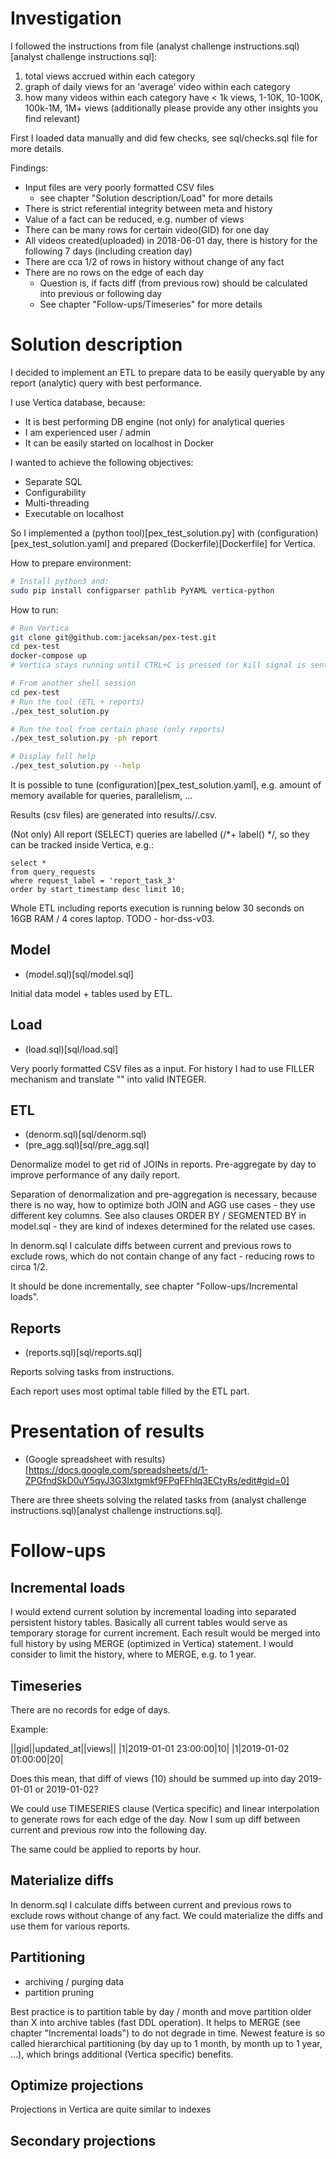# Investigation

I followed the instructions from file (analyst challenge instructions.sql)[analyst challenge instructions.sql]:

1. total views accrued within each category
2. graph of daily views for an 'average' video within each category
3. how many videos within each category have < 1k views, 1-10K, 10-100K, 100k-1M, 1M+ views
   (additionally please provide any other insights you find relevant)

First I loaded data manually and did few checks, see sql/checks.sql file for more details.

Findings:

- Input files are very poorly formatted CSV files
  - see chapter "Solution description/Load" for more details
- There is strict referential integrity between meta and history
- Value of a fact can be reduced, e.g. number of views
- There can be many rows for certain video(GID) for one day
- All videos created(uploaded) in 2018-06-01 day, there is history for the following 7 days (including creation day)
- There are cca 1/2 of rows in history without change of any fact
- There are no rows on the edge of each day
  - Question is, if facts diff (from previous row) should be calculated into previous or following day
  - See chapter "Follow-ups/Timeseries" for more details

# Solution description

I decided to implement an ETL to prepare data to be easily queryable by any report (analytic) query with best performance.

I use Vertica database, because:

- It is best performing DB engine (not only) for analytical queries
- I am experienced user / admin
- It can be easily started on localhost in Docker

I wanted to achieve the following objectives:

- Separate SQL
- Configurability
- Multi-threading
- Executable on localhost

So I implemented a (python tool)[pex_test_solution.py] with (configuration)[pex_test_solution.yaml] and prepared (Dockerfile)[Dockerfile] for Vertica.

How to prepare environment:

```bash
# Install python3 and:
sudo pip install configparser pathlib PyYAML vertica-python
```

How to run:

```bash
# Run Vertica
git clone git@github.com:jaceksan/pex-test.git
cd pex-test
docker-compose up
# Vertica stays running until CTRL+C is pressed (or kill signal is sent from outside)

# From another shell session
cd pex-test
# Run the tool (ETL + reports)
./pex_test_solution.py

# Run the tool from certain phase (only reports)
./pex_test_solution.py -ph report

# Display full help
./pex_test_solution.py --help
```

It is possible to tune (configuration)[pex_test_solution.yaml], e.g. amount of memory available for queries, parallelism, ...

Results (csv files) are generated into results/<hostname from config>/<query label>.csv.

(Not only) All report (SELECT) queries are labelled (/*+ label(<label text>) */, so they can be tracked inside Vertica, e.g.:
```sql92
select *
from query_requests
where request_label = 'report_task_3'
order by start_timestamp desc limit 10;
```

Whole ETL including reports execution is running below 30 seconds on 16GB RAM / 4 cores laptop.
TODO - hor-dss-v03.


## Model

- (model.sql)[sql/model.sql]

Initial data model + tables used by ETL.

## Load

- (load.sql)[sql/load.sql]

Very poorly formatted CSV files as a input.
For history I had to use FILLER mechanism and translate "" into valid INTEGER.

## ETL

- (denorm.sql)[sql/denorm.sql)
- (pre_agg.sql)[sql/pre_agg.sql]

Denormalize model to get rid of JOINs in reports.
Pre-aggregate by day to improve performance of any daily report.

Separation of denormalization and pre-aggregation is necessary, because there is no way, how to optimize both JOIN and AGG use cases -
they use different key columns.
See also clauses ORDER BY / SEGMENTED BY in model.sql - they are kind of indexes determined for the related use cases.

In denorm.sql I calculate diffs between current and previous rows to exclude rows, which do not contain change of any fact -
reducing rows to circa 1/2.

It should be done incrementally, see chapter "Follow-ups/Incremental loads".

## Reports

- (reports.sql)[sql/reports.sql]

Reports solving tasks from instructions.

Each report uses most optimal table filled by the ETL part.

# Presentation of results

- (Google spreadsheet with results)[https://docs.google.com/spreadsheets/d/1-ZPGfndSkD0uY5qyJ3G3Ixtgmkf9FPqFFhlq3ECtyRs/edit#gid=0]

There are three sheets solving the related tasks from (analyst challenge instructions.sql)[analyst challenge instructions.sql].

# Follow-ups

## Incremental loads

I would extend current solution by incremental loading into separated persistent history tables.
Basically all current tables would serve as temporary storage for current increment.
Each result would be merged into full history by using MERGE (optimized in Vertica) statement.
I would consider to limit the history, where to MERGE, e.g. to 1 year.

## Timeseries

There are no records for edge of days.

Example:

||gid||updated_at||views||
|1|2019-01-01 23:00:00|10|
|1|2019-01-02 01:00:00|20|

Does this mean, that diff of views (10) should be summed up into day 2019-01-01 or 2019-01-02?

We could use TIMESERIES clause (Vertica specific) and linear interpolation to generate rows for each edge of the day.
Now I sum up diff between current and previous row into the following day.

The same could be applied to reports by hour.

## Materialize diffs

In denorm.sql I calculate diffs between current and previous rows to exclude rows without change of any fact.
We could materialize the diffs and use them for various reports.

## Partitioning

- archiving / purging data
- partition pruning

Best practice is to partition table by day / month and move partition older than X into archive tables (fast DDL operation).
It helps to MERGE (see chapter "Incremental loads") to do not degrade in time.
Newest feature is so called hierarchical partitioning (by day up to 1 month, by month up to 1 year, ...), which brings additional (Vertica specific) benefits.

## Optimize projections

Projections in Vertica are quite similar to indexes

## Secondary projections

